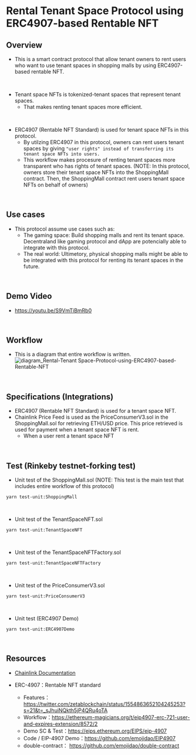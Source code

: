# Rental Tenant Space Protocol using ERC4907-based Rentable NFT

## Overview
- This is a smart contract protocol that allow tenant owners to rent users who want to use tenant spaces in shopping malls by using ERC4907-based rentable NFT.

<br>

- Tenant space NFTs is tokenized-tenant spaces that represent tenant spaces. 
  - That makes renting tenant spaces more efficient.

<br>

- ERC4907 (Rentable NFT Standard) is used for tenant space NFTs in this protocol.
  - By utilzing ERC4907 in this protocol, owners can rent users tenant spaces by giving `"user rights" instead of transferring its tenant space NFTs into users.`
  - This workflow makes procesure of renting tenant spaces more transparent who has rights of tenant spaces.
  (NOTE: In this protocol, owners store their tenant space NFTs into the ShoppingMall contract. Then, the ShoppingMall contract rent users tenant space NFTs on behalf of owners)

<br>

## Use cases
- This protocol assume use cases such as:
  - The gaming space: Build shopping malls and rent its tenant space. Decentraland like gaming protocol and dApp are potencially able to integrate with this protocol.
  - The real world: Ultimetory, physical shopping malls might be able to be integrated with this protocol for renting its tenant spaces in the future.


<br>

## Demo Video
- https://youtu.be/S9VmTiBmRb0

<br>

## Workflow
- This is a diagram that entire workflow is written.  
  ![diagram_Rental-Tenant Space-Protocol-using-ERC4907-based-Rentable-NFT](https://user-images.githubusercontent.com/19357502/187455490-2122b67e-e162-4e60-a230-36f77c4e4498.jpeg)

<br>

## Specifications (Integrations)
- ERC4907 (Rentable NFT Standard) is used for a tenant space NFT.
- Chainlink Price Feed is used as the PriceConsumerV3.sol in the ShoppingMall.sol for retrieving ETH/USD price. This price retrieved is used for payment when a tenant space NFT is rent.
  - When a user rent a tenant space NFT

<br>

## Test (Rinkeby testnet-forking test)
- Unit test of the ShoppingMall.sol (NOTE: This test is the main test that includes entire workflow of this protocol)
```
yarn test-unit:ShoppingMall
```

<br>

- Unit test of the TenantSpaceNFT.sol
```
yarn test-unit:TenantSpaceNFT
```

<br>

- Unit test of the TenantSpaceNFTFactory.sol
```
yarn test-unit:TenantSpaceNFTFactory
```

<br>

- Unit test of the PriceConsumerV3.sol
```
yarn test-unit:PriceConsumerV3
```

<br>

- Unit test (ERC4907 Demo)
```
yarn test-unit:ERC4907Demo
```

<br>

## Resources
- [Chainlink Documentation](https://docs.chain.link/)  

- ERC-4907：Rentable NFT standard   
  - Features：https://twitter.com/zetablockchain/status/1554863652104245253?s=21&t=_sJhuiNQkth5jP4QRu4oTA  
  - Workflow：https://ethereum-magicians.org/t/eip4907-erc-721-user-and-expires-extension/8572/2   
  - Demo SC & Test：https://eips.ethereum.org/EIPS/eip-4907   
   - Code / EIP-4907 Demo：https://github.com/emojidao/EIP4907   
   - double-contract： https://github.com/emojidao/double-contract  

